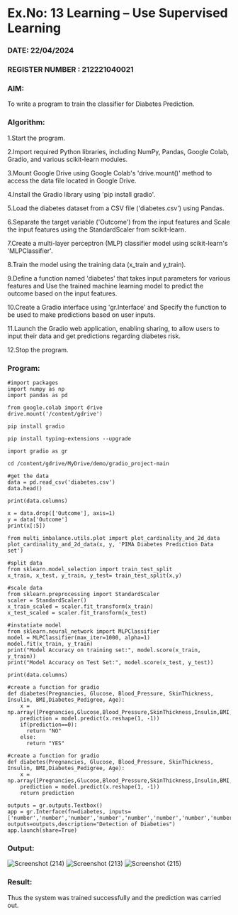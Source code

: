 # Ex.No: 13 Learning – Use Supervised Learning  
### DATE: 22/04/2024                                                                           
### REGISTER NUMBER : 212221040021
### AIM: 
To write a program to train the classifier for Diabetes Prediction.
###  Algorithm:
1.Start the program.

2.Import required Python libraries, including NumPy, Pandas, Google Colab, Gradio, and various scikit-learn modules.

3.Mount Google Drive using Google Colab's 'drive.mount()' method to access the data file located in Google Drive.

4.Install the Gradio library using 'pip install gradio'.

5.Load the diabetes dataset from a CSV file ('diabetes.csv') using Pandas.

6.Separate the target variable ('Outcome') from the input features and Scale the input features using the StandardScaler from scikit-learn.

7.Create a multi-layer perceptron (MLP) classifier model using scikit-learn's 'MLPClassifier'.

8.Train the model using the training data (x_train and y_train).

9.Define a function named 'diabetes' that takes input parameters for various features and Use the trained machine learning model to predict the outcome based on the input features.

10.Create a Gradio interface using 'gr.Interface' and Specify the function to be used to make predictions based on user inputs.

11.Launch the Gradio web application, enabling sharing, to allow users to input their data and get predictions regarding diabetes risk.

12.Stop the program.

### Program:
```
#import packages
import numpy as np
import pandas as pd

from google.colab import drive
drive.mount('/content/gdrive')

pip install gradio

pip install typing-extensions --upgrade

import gradio as gr

cd /content/gdrive/MyDrive/demo/gradio_project-main

#get the data
data = pd.read_csv('diabetes.csv')
data.head()

print(data.columns)

x = data.drop(['Outcome'], axis=1)
y = data['Outcome']
print(x[:5])

from multi_imbalance.utils.plot import plot_cardinality_and_2d_data
plot_cardinality_and_2d_data(x, y, 'PIMA Diabetes Prediction Data set')

#split data
from sklearn.model_selection import train_test_split
x_train, x_test, y_train, y_test= train_test_split(x,y)

#scale data
from sklearn.preprocessing import StandardScaler
scaler = StandardScaler()
x_train_scaled = scaler.fit_transform(x_train)
x_test_scaled = scaler.fit_transform(x_test)

#instatiate model
from sklearn.neural_network import MLPClassifier
model = MLPClassifier(max_iter=1000, alpha=1)
model.fit(x_train, y_train)
print("Model Accuracy on training set:", model.score(x_train, y_train))
print("Model Accuracy on Test Set:", model.score(x_test, y_test))

print(data.columns)

#create a function for gradio
def diabetes(Pregnancies, Glucose, Blood_Pressure, SkinThickness, Insulin, BMI,Diabetes_Pedigree, Age):
    x = np.array([Pregnancies,Glucose,Blood_Pressure,SkinThickness,Insulin,BMI,Diabetes_Pedigree,Age])
    prediction = model.predict(x.reshape(1, -1))
    if(prediction==0):
      return "NO"
    else:
      return "YES"

#create a function for gradio
def diabetes(Pregnancies, Glucose, Blood_Pressure, SkinThickness, Insulin, BMI,Diabetes_Pedigree, Age):
    x = np.array([Pregnancies,Glucose,Blood_Pressure,SkinThickness,Insulin,BMI,Diabetes_Pedigree,Age])
    prediction = model.predict(x.reshape(1, -1))
    return prediction

outputs = gr.outputs.Textbox()
app = gr.Interface(fn=diabetes, inputs=['number','number','number','number','number','number','number','number'], outputs=outputs,description="Detection of Diabeties")
app.launch(share=True)
```
### Output:
![Screenshot (214)](https://github.com/vithyasenthilkumar/AI_Lab_2023-24/assets/127177445/e248037d-4133-4bfa-b6d8-ee39322600e2)
![Screenshot (213)](https://github.com/vithyasenthilkumar/AI_Lab_2023-24/assets/127177445/1e695714-160e-49a2-a726-bde2a01da759)
![Screenshot (215)](https://github.com/vithyasenthilkumar/AI_Lab_2023-24/assets/127177445/89d5aec8-a75e-4f8c-8da2-724f783607fb)

### Result:
Thus the system was trained successfully and the prediction was carried out.
